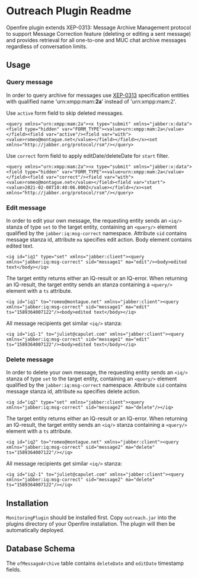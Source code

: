 # Outreach Plugin Readme
Openfire plugin extends XEP-0313: Message Archive Management protocol to support Message Correction feature (deleting or editing a sent message) and provides retrieval for all one-to-one and MUC chat archive messages regardless of conversation limits.

## Usage
### Query message
In order to query archive for messages use [XEP-0313]( https://xmpp.org/extensions/xep-0313.html ) specification entities with qualified name 'urn:xmpp:mam:<b>2a</b>' instead of 'urn:xmpp:mam:2'.

Use `active` form field to skip deleted messages.

    <query xmlns="urn:xmpp:mam:2a"><x type="submit" xmlns="jabber:x:data"><field type="hidden" var="FORM_TYPE"><value>urn:xmpp:mam:2a</value></field><field var="active"/><field var="with"><value>romeo@montague.net</value></field></field></x><set xmlns="http://jabber.org/protocol/rsm"/></query>
Use `correct` form field to apply editDate/deleteDate for `start` filter.
    
    <query xmlns="urn:xmpp:mam:2a"><x type="submit" xmlns="jabber:x:data"><field type="hidden" var="FORM_TYPE"><value>urn:xmpp:mam:2a</value></field><field var="correct"/><field var="with"><value>romeo@montague.net</value></field><field var="start"><value>2021-02-08T10:40:06.000Z</value></field></x><set xmlns="http://jabber.org/protocol/rsm"/></query>

### Edit message
In order to edit your own message, the requesting entity sends an `<iq/>` stanza of type `set` to the target entity, containing an `<query/>` element qualified by the `jabber:iq:msg-correct` namespace.
Attribute `sid` contains message stanza id, attribute `ma` specifies edit action. Body element contains edited text.

    <iq id="iq1" type="set" xmlns="jabber:client"><query xmlns="jabber:iq:msg-correct" sid="message1" ma="edit"/><body>edited text</body></iq>

The target entity returns either an IQ-result or an IQ-error. When returning an IQ-result, the target entity sends an <iq/> stanza containing a `<query/>` element with a `ts` attribute.

    <iq id="iq1" to="romeo@montague.net" xmlns="jabber:client"><query xmlns="jabber:iq:msg-correct" sid="message1" ma="edit" ts="1589364007122"/><body>edited text</body></iq>

All message recipients get similar `<iq/>` stanza:

    <iq id="iq1-1" to="juliet@capulet.com" xmlns="jabber:client"><query xmlns="jabber:iq:msg-correct" sid="message1" ma="edit" ts="1589364007122"/><body>edited text</body></iq>

### Delete message
In order to delete your own message, the requesting entity sends an `<iq/>` stanza of type `set` to the target entity, containing an `<query/>` element qualified by the `jabber:iq:msg-correct` namespace. Attribute `sid` contains message stanza id, attribute `ma` specifies delete action.

    <iq id="iq2" type="set" xmlns="jabber:client"><query xmlns="jabber:iq:msg-correct" sid="message2" ma="delete"/></iq>

The target entity returns either an IQ-result or an IQ-error. When returning an IQ-result, the target entity sends an `<iq/>` stanza containing a `<query/>` element with a `ts` attribute.

    <iq id="iq2" to="romeo@montague.net" xmlns="jabber:client"><query xmlns="jabber:iq:msg-correct" sid="message2" ma="delete" ts="1589364007122"/></iq>

All message recipients get similar `<iq/>` stanza:

    <iq id="iq2-1" to="juliet@capulet.com" xmlns="jabber:client"><query xmlns="jabber:iq:msg-correct" sid="message2" ma="delete" ts="1589364007122"/></iq>

## Installation
`MonitoringPlugin` should be installed first.
Copy `outreach.jar` into the plugins directory of your Openfire installation. The plugin will then be automatically deployed.

## Database Schema</h2>
The `ofMessageArchive` table contains `deleteDate` and `editDate` timestamp fields.
